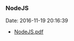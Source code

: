 <!--
title: NodeJS
date: 2016-11-19 20:16:39
tags:
- NodeJS
- Web
-->
### NodeJS
Date: 2016-11-19 20:16:39

* [NodeJS.pdf](https://github.com/zhuzhigao/PersonalMaterials/raw/master/Architecture/NodeJS.pdf)
<!-- more -->
